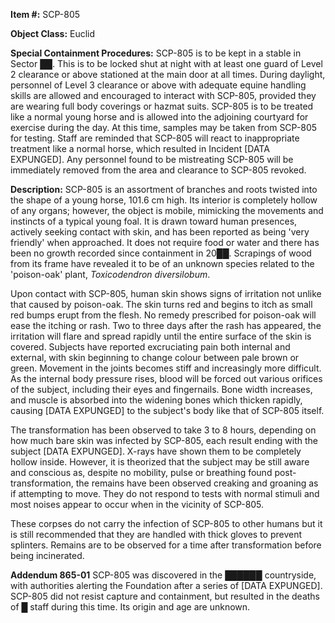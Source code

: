 **Item #:** SCP-805

**Object Class:** Euclid

**Special Containment Procedures:** SCP-805 is to be kept in a stable in Sector ██. This is to be locked shut at night with at least one guard of Level 2 clearance or above stationed at the main door at all times. During daylight, personnel of Level 3 clearance or above with adequate equine handling skills are allowed and encouraged to interact with SCP-805, provided they are wearing full body coverings or hazmat suits. SCP-805 is to be treated like a normal young horse and is allowed into the adjoining courtyard for exercise during the day. At this time, samples may be taken from SCP-805 for testing. Staff are reminded that SCP-805 will react to inappropriate treatment like a normal horse, which resulted in Incident \[DATA EXPUNGED\]. Any personnel found to be mistreating SCP-805 will be immediately removed from the area and clearance to SCP-805 revoked.

**Description:** SCP-805 is an assortment of branches and roots twisted into the shape of a young horse, 101.6 cm high. Its interior is completely hollow of any organs; however, the object is mobile, mimicking the movements and instincts of a typical young foal. It is drawn toward human presences, actively seeking contact with skin, and has been reported as being 'very friendly' when approached. It does not require food or water and there has been no growth recorded since containment in 20██. Scrapings of wood from its frame have revealed it to be of an unknown species related to the 'poison-oak' plant, _Toxicodendron diversilobum_.

Upon contact with SCP-805, human skin shows signs of irritation not unlike that caused by poison-oak. The skin turns red and begins to itch as small red bumps erupt from the flesh. No remedy prescribed for poison-oak will ease the itching or rash. Two to three days after the rash has appeared, the irritation will flare and spread rapidly until the entire surface of the skin is covered. Subjects have reported excruciating pain both internal and external, with skin beginning to change colour between pale brown or green. Movement in the joints becomes stiff and increasingly more difficult. As the internal body pressure rises, blood will be forced out various orifices of the subject, including their eyes and fingernails. Bone width increases, and muscle is absorbed into the widening bones which thicken rapidly, causing \[DATA EXPUNGED\] to the subject's body like that of SCP-805 itself.

The transformation has been observed to take 3 to 8 hours, depending on how much bare skin was infected by SCP-805, each result ending with the subject \[DATA EXPUNGED\]. X-rays have shown them to be completely hollow inside. However, it is theorized that the subject may be still aware and conscious as, despite no mobility, pulse or breathing found post-transformation, the remains have been observed creaking and groaning as if attempting to move. They do not respond to tests with normal stimuli and most noises appear to occur when in the vicinity of SCP-805.

These corpses do not carry the infection of SCP-805 to other humans but it is still recommended that they are handled with thick gloves to prevent splinters. Remains are to be observed for a time after transformation before being incinerated.

**Addendum 865-01** SCP-805 was discovered in the ██████ countryside, with authorities alerting the Foundation after a series of \[DATA EXPUNGED\]. SCP-805 did not resist capture and containment, but resulted in the deaths of █ staff during this time. Its origin and age are unknown.